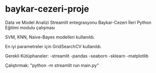 # baykar-cezeri-proje
Data ve Model Analizi Streamlit entegrasyonu Baykar-Cezeri İleri Python Eğitimi modulu çalışması

SVM, KNN, Naive-Bayes modelleri kullanıldı.

En iyi parametreler için GridSearchCV kullanıldı. 

Gerekli Kütüphaneler:
-streamlit
-pandas
-seaborn
-sklearn
-matplotlib

Çalıştırmak:
"python -m streamlit run main.py"
